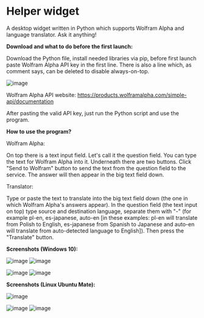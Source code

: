 # Helper widget
A desktop widget written in Python which supports Wolfram Alpha and language translator. Ask it anything!

<b> Download and what to do before the first launch: </b>

Download the Python file, install needed libraries via pip, before first launch paste Wolfram Alpha API key in the first line. There is also a line which, as comment says, can be deleted to disable always-on-top.

![image](https://user-images.githubusercontent.com/112283903/216394050-702dfd80-1d46-42ed-952f-d7753985101f.png)

Wolfram Alpha API website: https://products.wolframalpha.com/simple-api/documentation

After pasting the valid API key, just run the Python script and use the program.

<b> How to use the program? </b>

Wolfram Alpha:

On top there is a text input field. Let's call it the question field. You can type the text for Wolfram Alpha into it. 
Underneath there are two buttons. Click "Send to Wolfram" button to send the text from the question field to the service. The answer will then appear in the big text field down.

Translator:

Type or paste the text to translate into the big text field down (the one in which Wolfram Alpha's answers appear). In the question field (the text input on top) type source and destination language, separate them with "-" (for example pl-en, es-japanese, auto-en [in these examples: pl-en will translate from Polish to English, es-japanese from Spanish to Japanese and auto-en will translate from auto-detected language to English]). Then press the "Translate" button.

<b> Screenshots (Windows 10): </b>

![image](https://user-images.githubusercontent.com/112283903/216394719-e996dfd4-0c3b-48c9-b16c-bb67e46396ef.png)
![image](https://user-images.githubusercontent.com/112283903/216394926-5f804514-e1f1-45a4-805b-49eb231f4aa2.png)

![image](https://user-images.githubusercontent.com/112283903/216395075-8d7a0773-ae48-4388-966b-7168b6bd4831.png)
![image](https://user-images.githubusercontent.com/112283903/216395146-c5ca58a3-1125-4684-8597-d4d1167ded3e.png)

<b> Screenshots (Linux Ubuntu Mate): </b>

![image](https://user-images.githubusercontent.com/112283903/216431866-c3bfcc54-cd3c-41ca-b952-d6db33ca02c0.png)

![image](https://user-images.githubusercontent.com/112283903/216432076-a7bfa6b3-837e-4ac0-9eb0-aa46346abf27.png)
![image](https://user-images.githubusercontent.com/112283903/216432166-c94a07d1-1921-4afd-b5f2-b9fb7d28e8bd.png)

